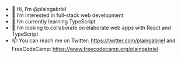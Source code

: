 - 👋 Hi, I’m @plaingabriel
- 👀 I’m interested in full-stack web development
- 🌱 I’m currently learning TypeScript
- 💞️ I’m looking to collaborate on elaborate web apps with React and TypeScript
- 📫 You can reach me on Twitter: https://twitter.com/plaingabriel and FreeCodeCamp: https://www.freecodecamp.org/plaingabriel
<!---
plaingabriel/plaingabriel is a ✨ special ✨ repository because its `README.md` (this file) appears on your GitHub profile.
You can click the Preview link to take a look at your changes.
--->
